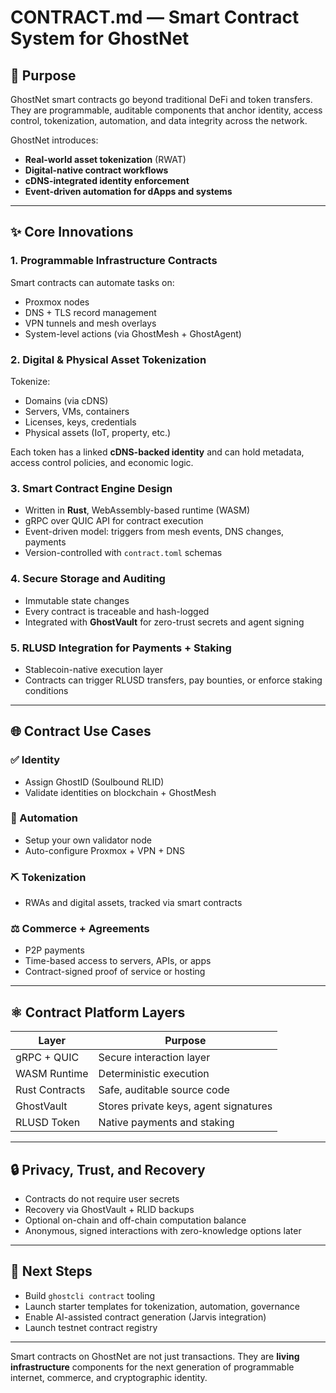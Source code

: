 # CONTRACT.md — Smart Contract System for GhostNet

## 🔧 Purpose

GhostNet smart contracts go beyond traditional DeFi and token transfers. They are programmable, auditable components that anchor identity, access control, tokenization, automation, and data integrity across the network.

GhostNet introduces:

* **Real-world asset tokenization** (RWAT)
* **Digital-native contract workflows**
* **cDNS-integrated identity enforcement**
* **Event-driven automation for dApps and systems**

---

## ✨ Core Innovations

### 1. **Programmable Infrastructure Contracts**

Smart contracts can automate tasks on:

* Proxmox nodes
* DNS + TLS record management
* VPN tunnels and mesh overlays
* System-level actions (via GhostMesh + GhostAgent)

### 2. **Digital & Physical Asset Tokenization**

Tokenize:

* Domains (via cDNS)
* Servers, VMs, containers
* Licenses, keys, credentials
* Physical assets (IoT, property, etc.)

Each token has a linked **cDNS-backed identity** and can hold metadata, access control policies, and economic logic.

### 3. **Smart Contract Engine Design**

* Written in **Rust**, WebAssembly-based runtime (WASM)
* gRPC over QUIC API for contract execution
* Event-driven model: triggers from mesh events, DNS changes, payments
* Version-controlled with `contract.toml` schemas

### 4. **Secure Storage and Auditing**

* Immutable state changes
* Every contract is traceable and hash-logged
* Integrated with **GhostVault** for zero-trust secrets and agent signing

### 5. **RLUSD Integration for Payments + Staking**

* Stablecoin-native execution layer
* Contracts can trigger RLUSD transfers, pay bounties, or enforce staking conditions

---

## 🌐 Contract Use Cases

### ✅ Identity

* Assign GhostID (Soulbound RLID)
* Validate identities on blockchain + GhostMesh

### 🚀 Automation

* Setup your own validator node
* Auto-configure Proxmox + VPN + DNS

### ⛏ Tokenization

* RWAs and digital assets, tracked via smart contracts

### ⚖️ Commerce + Agreements

* P2P payments
* Time-based access to servers, APIs, or apps
* Contract-signed proof of service or hosting

---

## ⚛️ Contract Platform Layers

| Layer          | Purpose                               |
| -------------- | ------------------------------------- |
| gRPC + QUIC    | Secure interaction layer              |
| WASM Runtime   | Deterministic execution               |
| Rust Contracts | Safe, auditable source code           |
| GhostVault     | Stores private keys, agent signatures |
| RLUSD Token    | Native payments and staking           |

---

## 🔒 Privacy, Trust, and Recovery

* Contracts do not require user secrets
* Recovery via GhostVault + RLID backups
* Optional on-chain and off-chain computation balance
* Anonymous, signed interactions with zero-knowledge options later

---

## 🚀 Next Steps

* Build `ghostcli contract` tooling
* Launch starter templates for tokenization, automation, governance
* Enable AI-assisted contract generation (Jarvis integration)
* Launch testnet contract registry

---

Smart contracts on GhostNet are not just transactions.
They are **living infrastructure** components for the next generation of programmable internet, commerce, and cryptographic identity.
